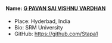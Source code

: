 #### Name: [G PAVAN SAI VISHNU VARDHAN](https://github.com/Stapa1)

- Place: Hyderbad, India
- Bio: SRM University
- GitHub: https://github.com/Stapa1
